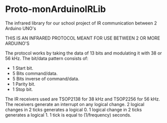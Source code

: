 # Proto-monArduinoIRLib
The infrared library for our school project of IR communication between 2 Arduino UNO's

THIS IS AN INFRARED PROTOCOL MEANT FOR USE BETWEEN 2 OR MORE ARDUINO'S

The protocol works by taking the data of 13 bits and modulating it with 38 or 56 kHz.
The bit/data pattern consists of:
  - 1 Start bit.
  - 5 Bits command/data.
  - 5 Bits inverse of command/data.
  - 1 Parity bit.
  - 1 Stop bit.

The IR receivers used are TSOP2138 for 38 kHz and TSOP2256 for 56 kHz.
The receivers generate an interrupt on any logical change.
2 logical changes in 2 ticks generates a logical 0.
1 logical change in 2 ticks generates a logical 1.
1 tick is equal to (1/frequency) seconds.

